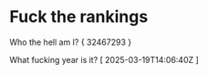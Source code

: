 # Fuck the rankings

Who the hell am I?
{ 32467293 }

What fucking year is it?
[ 2025-03-19T14:06:40Z ]
